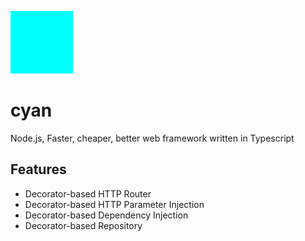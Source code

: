 ![cyan](./cyan.png)

# cyan

Node.js, Faster, cheaper, better web framework written in Typescript

## Features

- Decorator-based HTTP Router
- Decorator-based HTTP Parameter Injection
- Decorator-based Dependency Injection
- Decorator-based Repository